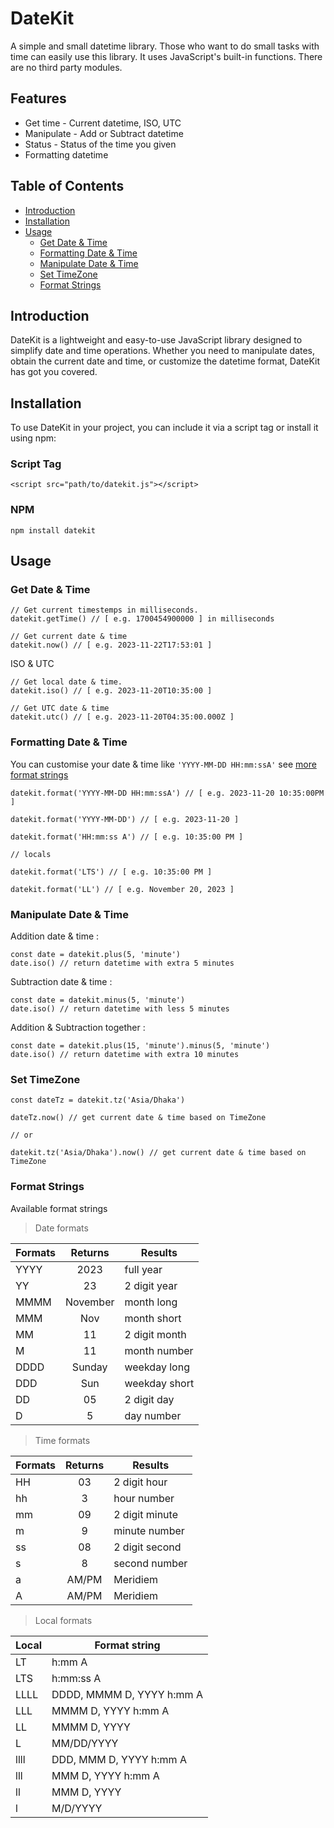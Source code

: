 # DateKit

A simple and small datetime library. Those who want to do small tasks with time can easily use this library. It uses JavaScript's built-in functions. There are no third party modules.

## Features

- Get time - Current datetime, ISO, UTC
- Manipulate - Add or Subtract datetime
- Status - Status of the time you given
- Formatting datetime

## Table of Contents

- [Introduction](https://github.com/Rasel-Dev/dt-parse#introduction)
- [Installation](https://github.com/Rasel-Dev/dt-parse#installation)
- [Usage](https://github.com/Rasel-Dev/dt-parse#usage)
  - [Get Date & Time](https://github.com/Rasel-Dev/dt-parse#get-date--time)
  - [Formatting Date & Time](https://github.com/Rasel-Dev/dt-parse#formatting-date--time)
  - [Manipulate Date & Time](https://github.com/Rasel-Dev/dt-parse#manipulate-date--time)
  - [Set TimeZone](https://github.com/Rasel-Dev/dt-parse#set-timezone)
  - [Format Strings](https://github.com/Rasel-Dev/dt-parse#format-strings)

## Introduction

DateKit is a lightweight and easy-to-use JavaScript library designed to simplify date and time operations. Whether you need to manipulate dates, obtain the current date and time, or customize the datetime format, DateKit has got you covered.

## Installation

To use DateKit in your project, you can include it via a script tag or install it using npm:

### Script Tag

```
<script src="path/to/datekit.js"></script>
```

### NPM

```
npm install datekit
```

## Usage

### Get Date & Time

```
// Get current timestemps in milliseconds.
datekit.getTime() // [ e.g. 1700454900000 ] in milliseconds

// Get current date & time
datekit.now() // [ e.g. 2023-11-22T17:53:01 ]
```

ISO & UTC

```
// Get local date & time.
datekit.iso() // [ e.g. 2023-11-20T10:35:00 ]

// Get UTC date & time
datekit.utc() // [ e.g. 2023-11-20T04:35:00.000Z ]
```

### Formatting Date & Time

You can customise your date & time like `'YYYY-MM-DD HH:mm:ssA'` see [more format strings](https://github.com/Rasel-Dev/dt-parse#format-strings)

```
datekit.format('YYYY-MM-DD HH:mm:ssA') // [ e.g. 2023-11-20 10:35:00PM ]

datekit.format('YYYY-MM-DD') // [ e.g. 2023-11-20 ]

datekit.format('HH:mm:ss A') // [ e.g. 10:35:00 PM ]

// locals

datekit.format('LTS') // [ e.g. 10:35:00 PM ]

datekit.format('LL') // [ e.g. November 20, 2023 ]
```

### Manipulate Date & Time

Addition date & time :

```
const date = datekit.plus(5, 'minute')
date.iso() // return datetime with extra 5 minutes
```

Subtraction date & time :

```
const date = datekit.minus(5, 'minute')
date.iso() // return datetime with less 5 minutes
```

Addition & Subtraction together :

```
const date = datekit.plus(15, 'minute').minus(5, 'minute')
date.iso() // return datetime with extra 10 minutes
```

### Set TimeZone

```
const dateTz = datekit.tz('Asia/Dhaka')

dateTz.now() // get current date & time based on TimeZone

// or

datekit.tz('Asia/Dhaka').now() // get current date & time based on TimeZone

```

### Format Strings

Available format strings

> Date formats

| Formats | Returns  | Results       |
| ------- | :------: | ------------- |
| YYYY    |   2023   | full year     |
| YY      |    23    | 2 digit year  |
| MMMM    | November | month long    |
| MMM     |   Nov    | month short   |
| MM      |    11    | 2 digit month |
| M       |    11    | month number  |
| DDDD    |  Sunday  | weekday long  |
| DDD     |   Sun    | weekday short |
| DD      |    05    | 2 digit day   |
| D       |    5     | day number    |

> Time formats

| Formats | Returns | Results        |
| ------- | :-----: | -------------- |
| HH      |   03    | 2 digit hour   |
| hh      |    3    | hour number    |
| mm      |   09    | 2 digit minute |
| m       |    9    | minute number  |
| ss      |   08    | 2 digit second |
| s       |    8    | second number  |
| a       |  AM/PM  | Meridiem       |
| A       |  AM/PM  | Meridiem       |

> Local formats

| Local | Format string             |
| ----- | ------------------------- |
| LT    | h:mm A                    |
| LTS   | h:mm:ss A                 |
| LLLL  | DDDD, MMMM D, YYYY h:mm A |
| LLL   | MMMM D, YYYY h:mm A       |
| LL    | MMMM D, YYYY              |
| L     | MM/DD/YYYY                |
| llll  | DDD, MMM D, YYYY h:mm A   |
| lll   | MMM D, YYYY h:mm A        |
| ll    | MMM D, YYYY               |
| l     | M/D/YYYY                  |
